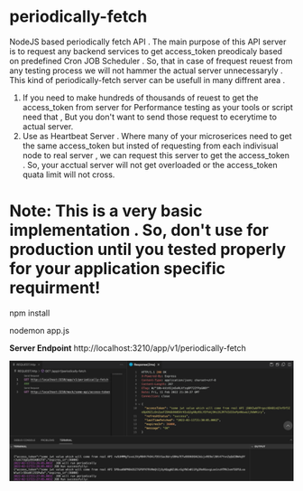 # periodically-fetch

NodeJS based periodically fetch API . The main purpose of this API server is to request any backend services to get access_token preodicaly based on predefined Cron JOB Scheduler . So, that in case of frequest reuest from any testing process we will not hammer the actual server unnecessaryly . This kind of periodically-fetch server can be usefull in many diffrent area .

1. If you need to make hundreds of thousands of reuest to get the access_token from server for Performance testing as your tools or script need that , But you don't want to send those request to ecerytime to actual server.
2. Use as Heartbeat Server . Where many of your microserices need to get the same access_token but insted of requesting from each indivisual node to real server , we can request this server to get the access_token . So, your acctual server will not get overloaded or the access_token quata limit will not cross.

# Note: This is a very basic implementation . So, don't use for production until you tested properly for your application specific requirment!

npm install

nodemon app.js

**Server Endpoint**
http://localhost:3210/app/v1/periodically-fetch

![docker view](periodically-fetch_View.png)
